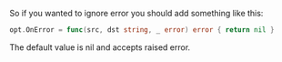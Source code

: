 So if you wanted to ignore error you should add something like this:
```go
opt.OnError = func(src, dst string, _ error) error { return nil } 
```
The default value is nil and accepts raised error.